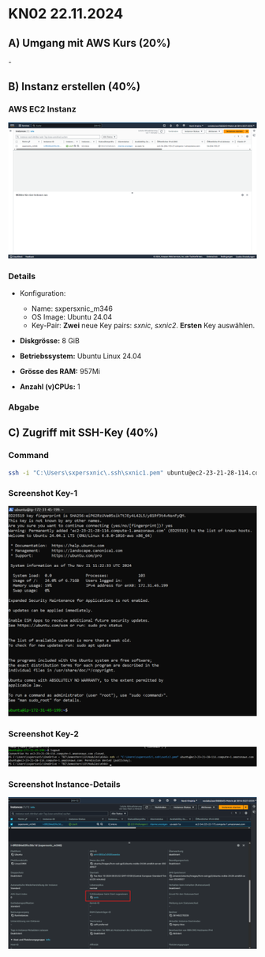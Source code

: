 # KN02 22.11.2024

## A) Umgang mit AWS Kurs (20%)

*-*

## B) Instanz erstellen (40%)

### AWS EC2 Instanz

![Screenshot von AWS EC2 Instanzen](/m346-Cloud/Images/KN02/AWS_KN02_EC2.png)

### Details

- Konfiguration:
  - Name: sxpersxnic_m346
  - OS Image: Ubuntu 24.04
  - Key-Pair: **Zwei** neue Key pairs: *sxnic*, *sxnic2*. **Ersten** Key auswählen.

- **Diskgrösse:** 8 GiB
- **Betriebssystem:** Ubuntu Linux 24.04
- **Grösse des RAM:** 957Mi
- **Anzahl (v)CPUs:** 1

### Abgabe

## C) Zugriff mit SSH-Key (40%)

### Command

```sh
ssh -i "C:\Users\sxpersxnic\.ssh\sxnic1.pem" ubuntu@ec2-23-21-28-114.compute-1.amazonaws.com
```

### Screenshot Key-1

![Screenshot mit dem ssh-Befehl und des Resultats unter Verwendung des ersten Schlüssels](/m346-Cloud/Images/KN02/AWS_KN02_EC2_KEY1.png)

### Screenshot Key-2

![Screenshot mit dem ssh-Befehl und des Resultats unter Verwendung des zweiten Schlüssels](/m346-Cloud/Images/KN02/AWS_KN02_EC2_KEY2.png)

### Screenshot Instance-Details

![Screenshot der Instanz-Detail (oder Liste), so dass der verwendete Schlüssel sichtbar ist.](/m346-Cloud/Images/KN02/AWS_KN02_EC2_KEY_USED.png)
